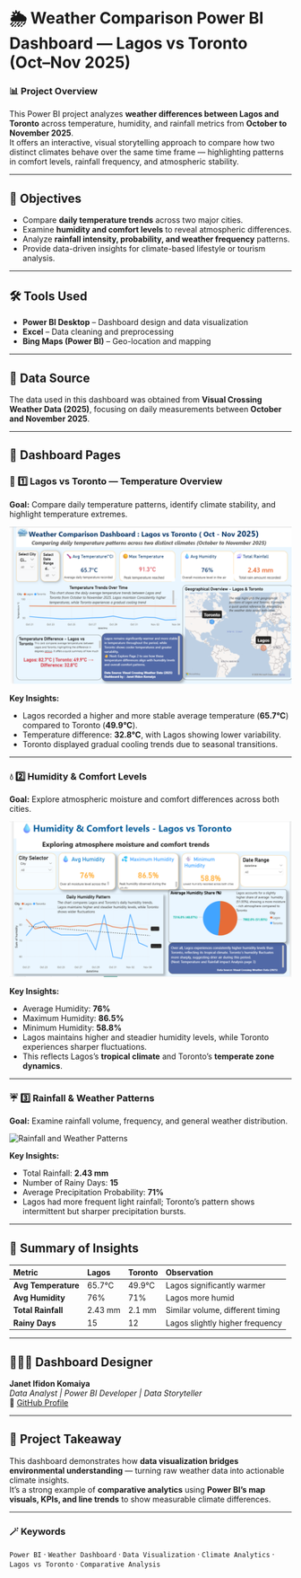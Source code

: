 # 🌦️ Weather Comparison Power BI Dashboard — Lagos vs Toronto (Oct–Nov 2025)

### 📊 Project Overview
This Power BI project analyzes **weather differences between Lagos and Toronto** across temperature, humidity, and rainfall metrics from **October to November 2025**.  
It offers an interactive, visual storytelling approach to compare how two distinct climates behave over the same time frame — highlighting patterns in comfort levels, rainfall frequency, and atmospheric stability.

---

## 🧠 Objectives
- Compare **daily temperature trends** across two major cities.
- Examine **humidity and comfort levels** to reveal atmospheric differences.
- Analyze **rainfall intensity, probability, and weather frequency** patterns.
- Provide data-driven insights for climate-based lifestyle or tourism analysis.

---

## 🛠️ Tools Used
- **Power BI Desktop** – Dashboard design and data visualization  
- **Excel** – Data cleaning and preprocessing  
- **Bing Maps (Power BI)** – Geo-location and mapping  

---

## 🧩 Data Source
The data used in this dashboard was obtained from **Visual Crossing Weather Data (2025)**, focusing on daily measurements between **October and November 2025**.

---

## 📍 Dashboard Pages

### 🩵 **1️⃣ Lagos vs Toronto — Temperature Overview**
**Goal:** Compare daily temperature patterns, identify climate stability, and highlight temperature extremes.

![Temperature Overview](https://github.com/Janetkomaiya/Weather_Comparison_PowerBI_Dashboard/blob/main/Lagos_vs_Toronto_Overview.png?raw=true)

**Key Insights:**
- Lagos recorded a higher and more stable average temperature (**65.7°C**) compared to Toronto (**49.9°C**).  
- Temperature difference: **32.8°C**, with Lagos showing lower variability.  
- Toronto displayed gradual cooling trends due to seasonal transitions.

---

### 💧 **2️⃣ Humidity & Comfort Levels**
**Goal:** Explore atmospheric moisture and comfort differences across both cities.

![Humidity and Comfort Trends](https://github.com/Janetkomaiya/Weather_Comparison_PowerBI_Dashboard/blob/main/Temperature_and_Humidity_trends.png?raw=true)

**Key Insights:**
- Average Humidity: **76%**
- Maximum Humidity: **86.5%**
- Minimum Humidity: **58.8%**
- Lagos maintains higher and steadier humidity levels, while Toronto experiences sharper fluctuations.  
- This reflects Lagos’s **tropical climate** and Toronto’s **temperate zone dynamics**.

---

### ☔ **3️⃣ Rainfall & Weather Patterns**
**Goal:** Examine rainfall volume, frequency, and general weather distribution.

![Rainfall and Weather Patterns](https://github.com/Janetkomaiya/Weather_Comparison_PowerBI_Dashboard/blob/main/Rainfall_and_Weather_Patterns.png?raw=true)

**Key Insights:**
- Total Rainfall: **2.43 mm**
- Number of Rainy Days: **15**
- Average Precipitation Probability: **71%**
- Lagos had more frequent light rainfall; Toronto’s pattern shows intermittent but sharper precipitation bursts.

---

## 🎯 Summary of Insights
| Metric | Lagos | Toronto | Observation |
|:--|:--|:--|:--|
| **Avg Temperature** | 65.7°C | 49.9°C | Lagos significantly warmer |
| **Avg Humidity** | 76% | 71% | Lagos more humid |
| **Total Rainfall** | 2.43 mm | 2.1 mm | Similar volume, different timing |
| **Rainy Days** | 15 | 12 | Lagos slightly higher frequency |

---

## 👩🏽‍💻 Dashboard Designer
**Janet Ifidon Komaiya**  
_Data Analyst | Power BI Developer | Data Storyteller_  
📍 [GitHub Profile](https://github.com/Janetkomaiya)

---

## 💬 Project Takeaway
This dashboard demonstrates how **data visualization bridges environmental understanding** — turning raw weather data into actionable climate insights.  
It’s a strong example of **comparative analytics** using **Power BI’s map visuals, KPIs, and line trends** to show measurable climate differences.

---

### 🪄 Keywords
`Power BI` · `Weather Dashboard` · `Data Visualization` · `Climate Analytics` · `Lagos vs Toronto` · `Comparative Analysis`
